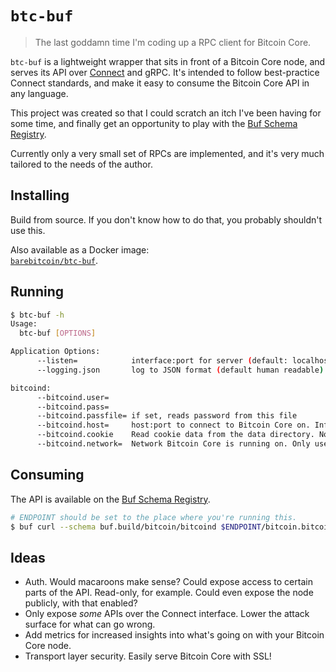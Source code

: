 # `btc-buf`

> The last goddamn time I'm coding up a RPC client for Bitcoin Core.

`btc-buf` is a lightweight wrapper that sits in front of a Bitcoin Core node,
and serves its API over [Connect](https://connectrpc.com/) and gRPC. It's
intended to follow best-practice Connect standards, and make it easy to consume
the Bitcoin Core API in any language.

This project was created so that I could scratch an itch I've been having for
some time, and finally get an opportunity to play with the
[Buf Schema Registry](https://docs.buf.build/bsr/introduction).

Currently only a very small set of RPCs are implemented, and it's very much
tailored to the needs of the author.

## Installing

Build from source. If you don't know how to do that, you probably shouldn't use
this.

Also available as a Docker image:  
[`barebitcoin/btc-buf`](https://hub.docker.com/repository/docker/barebitcoin/btc-buf/general).

## Running

```bash
$ btc-buf -h
Usage:
  btc-buf [OPTIONS]

Application Options:
      --listen=            interface:port for server (default: localhost:5080)
      --logging.json       log to JSON format (default human readable)

bitcoind:
      --bitcoind.user=
      --bitcoind.pass=
      --bitcoind.passfile= if set, reads password from this file
      --bitcoind.host=     host:port to connect to Bitcoin Core on. Inferred from network if not set.
      --bitcoind.cookie    Read cookie data from the data directory. Not compatible with user and pass options.
      --bitcoind.network=  Network Bitcoin Core is running on. Only used to infer other parameters if not set. (default: regtest)
```

## Consuming

The API is available on the
[Buf Schema Registry](https://buf.build/bitcoin/bitcoind/assets/main).

```bash
# ENDPOINT should be set to the place where you're running this.
$ buf curl --schema buf.build/bitcoin/bitcoind $ENDPOINT/bitcoin.bitcoind.v1alpha.BitcoinService/GetBlockchainInfo
```

## Ideas

- Auth. Would macaroons make sense? Could expose access to certain parts of the
  API. Read-only, for example. Could even expose the node publicly, with that
  enabled?
- Only expose _some_ APIs over the Connect interface. Lower the attack surface
  for what can go wrong.
- Add metrics for increased insights into what's going on with your Bitcoin Core
  node.
- Transport layer security. Easily serve Bitcoin Core with SSL!
